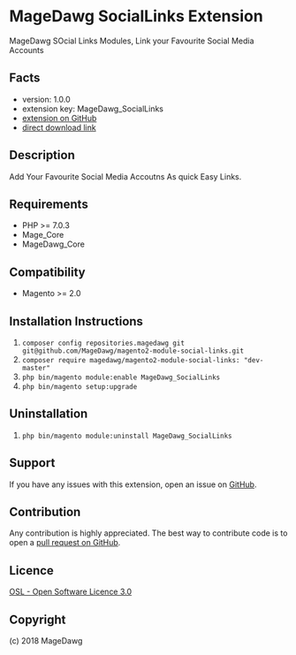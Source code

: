 MageDawg SocialLinks Extension
=====================
MageDawg SOcial Links Modules, Link your Favourite Social Media Accounts

Facts
-----
- version: 1.0.0
- extension key: MageDawg_SocialLinks
- [extension on GitHub](https://github.com/MageDawg/magento2-module-social-links)
- [direct download link](https://github.com/MageDawg/magento2-module-social-links/archive/master.zip)

Description
-----------
Add Your Favourite Social Media Accoutns As quick Easy Links.

Requirements
------------
- PHP >= 7.0.3
- Mage_Core
- MageDawg_Core

Compatibility
-------------
- Magento >= 2.0

Installation Instructions
-------------------------
1. `composer config repositories.magedawg git git@github.com/MageDawg/magento2-module-social-links.git`
2. `composer require magedawg/magento2-module-social-links: "dev-master"`
3. `php bin/magento module:enable MageDawg_SocialLinks`
4. `php bin/magento setup:upgrade`

Uninstallation
--------------
1. `php bin/magento module:uninstall MageDawg_SocialLinks`

Support
-------
If you have any issues with this extension, open an issue on [GitHub](https://github.com/MageDawg/magento2-module-social-links/issues).

Contribution
------------
Any contribution is highly appreciated. The best way to contribute code is to open a [pull request on GitHub](https://help.github.com/articles/using-pull-requests).

Licence
-------
[OSL - Open Software Licence 3.0](http://opensource.org/licenses/osl-3.0.php)

Copyright
---------
(c) 2018 MageDawg
